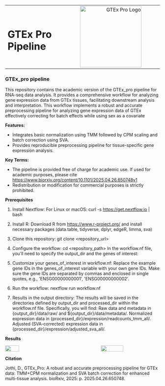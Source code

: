 <table width="100%">
  <tr>
    <td style="vertical-align: middle;">
      <h1>GTEx Pro Pipeline</h1>
    </td>
    <td style="text-align: right; padding-right: 60px; vertical-align: middle;">
      <img src="https://raw.githubusercontent.com/dhana2403/GTEx_sample/main/2.png" alt="GTEx Pro Logo" width="200" />
    </td>
  </tr>
</table>

### GTEx_pro pipeline 
This repository contains the academic version of the GTEx_pro pipeline for RNA-seq data analysis. It provides a comprehensive workflow for analyzing gene expression data from GTEx tissues, facilitating downstream analysis and interpretation. This workflow implements a robust and accurate preprocessing pipeline for analyzing gene expression data of GTEx effectively correcting for batch effects while using sex as a covariate

**Features:**
- Integrates basic normalization using TMM followed by CPM scaling and batch correction using SVA.
- Provides reproducible preprocessing pipeline for tissue-specific gene expression analysis.


**Key Terms:**
- The pipeline is provided free of charge for academic use. If used for academic purposes, please cite https://www.biorxiv.org/content/10.1101/2025.04.26.650748v1 
- Redistribution or modification for commercial purposes is strictly prohibited.

**Prerequisites**

1. Install Nextflow:
   For Linux or macOS:
       curl -s https://get.nextflow.io | bash

2. Install R:
   Download R from https://www.r-project.org/ and install necessary packages (data.table, tidyverse, dplyr, edgeR, limma, sva)
   
3. Clone this repository:
   git clone <repository_url>

4. Configure the workflow:
   cd <repository_path>
   In the workflow.nf file, you'll need to specify the output_dir and the genes of interest:

6. Customize your genes_of_interest in workflow.nf:
   Replace the example gene IDs in the genes_of_interest variable with your own gene IDs.
   Make sure the gene IDs are separated by commas and enclosed in single quotes, e.g., 'ENSG00000000001', 'ENSG00000000002'.

7. Run the workflow:
   nextflow run workflow.nf
   
8. Results in the output directory:
   The results will be saved in the directories defined by output_dir and processed_dir within the workflow.nf file.
   Specifically, you will find:
         Raw data and metadata in {output_dir}/data/raw/ and ${output_dir}/data/metadata/.
         Normalized expression data in {processed_dir}/expression/readcounts_tmm_all/.
         Adjusted (SVA-corrected) expression data in {processed_dir}/expression/adjusted_sva_all/.
   
**Results**

   <div style="display: flex; justify-content: space-between; gap: 90px;">
   <img src = "https://github.com/dhana2403/GTEx_sample/blob/main/images/TMM%2BCPM.png?raw=true" width="30%">
   <img src = "https://github.com/dhana2403/GTEx_sample/blob/main/images/TMM%2BCPM%2BSVA.png?raw=true" width="38%">
   </div>
     
**Citation**

Jothi, D., GTEx_Pro: A robust and accurate preprocessing pipeline for GTEx data: TMM+CPM normalization and SVA batch correction for enhanced multi-tissue analysis. bioRxiv, 2025: p. 2025.04.26.650748.





